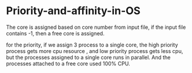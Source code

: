 # Priority-and-affinity-in-OS
The core is assigned based on core number from input file, if the input file contains -1, then a free core is assigned.

for the priority, if we assign 3 process to a single core, the high priority process gets more cpu resource , and low priority process gets less cpu, but the processes  assigned to a single core runs in parallel. And the processes attached to a free core used 100% CPU.
